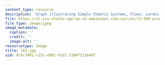 ```yaml
---
content_type: resource
description: 'Graph illustrating Simple Chaotic Systems, Flows: Lorenz 63'
file: https://ol-ocw-studio-app-qa.s3.amazonaws.com/courses/12-990-prediction-and-predictability-in-the-atmosphere-and-oceans-spring-2003/9c5c7481c231e061d1d121b0f113e497_l63.jpg
file_type: image/jpeg
image_metadata:
  caption: ''
  credit: ''
  image-alt: ''
resourcetype: Image
title: l63.jpg
uid: 9c5c7481-c231-e061-d1d1-21b0f113e497
---
```

